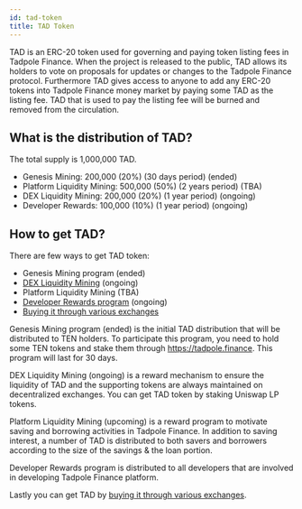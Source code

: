 ```yaml
---
id: tad-token
title: TAD Token
---
```


TAD is an ERC-20 token used for governing and paying token listing fees in Tadpole Finance. When the project is released to the public, TAD allows its holders to vote on proposals for updates or changes to the Tadpole Finance protocol. Furthermore TAD gives access to anyone to add any ERC-20 tokens into Tadpole Finance money market by paying some TAD as the listing fee. TAD that is used to pay the listing fee will be burned and removed from the circulation.

## What is the distribution of TAD?

The total supply is 1,000,000 TAD.

* Genesis Mining: 200,000 (20%) (30 days period) (ended)
* Platform Liquidity Mining: 500,000 (50%) (2 years period) (TBA)
* DEX Liquidity Mining: 200,000 (20%) (1 year period) (ongoing)
* Developer Rewards: 100,000 (10%) (1 year period) (ongoing)


## How to get TAD?

There are few ways to get TAD token:
* Genesis Mining program (ended)
* [DEX Liquidity Mining](staking) (ongoing)
* Platform Liquidity Mining (TBA)
* [Developer Rewards program](developer-rewards) (ongoing)
* [Buying it through various exchanges](exchanges)

Genesis Mining program (ended) is the initial TAD distribution that will be distributed to TEN holders. To participate this program, you need to hold some TEN tokens and stake them through https://tadpole.finance. This program will last for 30 days.

DEX Liquidity Mining (ongoing) is a reward mechanism to ensure the liquidity of TAD and the supporting tokens are always maintained on decentralized exchanges. You can get TAD token by staking Uniswap LP tokens.

Platform Liquidity Mining (upcoming) is a reward program to motivate saving and borrowing activities in Tadpole Finance. In addition to saving interest, a number of TAD is distributed to both savers and borrowers according to the size of the savings & the loan portion.

Developer Rewards program is distributed to all developers that are involved in developing Tadpole Finance platform.

Lastly you can get TAD by [buying it through various exchanges](exchanges).
